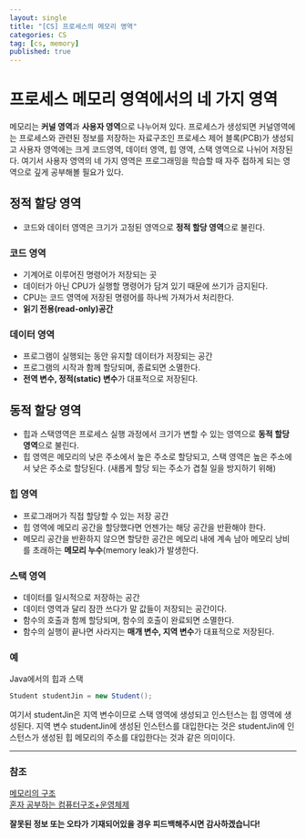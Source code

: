 ```yaml
---
layout: single
title: "[CS] 프로세스의 메모리 영역"
categories: CS
tag: [cs, memory]
published: true
---
```


# 프로세스 메모리 영역에서의 네 가지 영역

메모리는 **커널 영역**과 **사용자 영역**으로 나누어져 있다.
프로세스가 생성되면 커널영역에는 프로세스와 관련된 정보를 저장하는 자료구조인 프로세스 제어 블록(PCB)가 생성되고 사용자 영역에는 크게 코드영역, 데이터 영역, 힙 영역, 스택 영역으로 나뉘어 저장된다. 여기서 사용자 영역의 네 가지 영역은 프로그래밍을 학습할 때 자주 접하게 되는 영역으로 깊게 공부해볼 필요가 있다.

## 정적 할당 영역

- 코드와 데이터 영역은 크기가 고정된 영역으로 **정적 할당 영역**으로 불린다.

### 코드 영역

- 기계어로 이루어진 명령어가 저장되는 곳
- 데이터가 아닌 CPU가 실행할 명령어가 담겨 있기 때문에 쓰기가 금지된다.
- CPU는 코드 영역에 저장된 명령어를 하나씩 가져가서 처리한다.
- **읽기 전용(read-only)공간**

### 데이터 영역

- 프로그램이 실행되는 동안 유지할 데이터가 저장되는 공간
- 프로그램의 시작과 함께 할당되며, 종료되면 소멸한다.
- **전역 변수, 정적(static) 변수**가 대표적으로 저장된다.

## 동적 할당 영역

- 힙과 스택영역은 프로세스 실행 과정에서 크기가 변할 수 있는 영역으로 **동적 할당 영역**으로 불린다.
- 힙 영역은 메모리의 낮은 주소에서 높은 주소로 할당되고, 스택 영역은 높은 주소에서 낮은 주소로 할당된다. (새롭게 할당 되는 주소가 겹칠 일을 방지하기 위해)

### 힙 영역

- 프로그래머가 직접 할당할 수 있는 저장 공간
- 힙 영역에 메모리 공간을 할당했다면 언젠가는 해당 공간을 반환해야 한다.
- 메모리 공간을 반환하지 않으면 할당한 공간은 메모리 내에 계속 남아 메모리 낭비를 초래하는 **메모리 누수**(memory leak)가 발생한다.

### 스택 영역

- 데이터를 일시적으로 저장하는 공간
- 데이터 영역과 달리 잠깐 쓰다가 말 값들이 저장되는 공간이다.
- 함수의 호출과 함께 할당되며, 함수의 호출이 완료되면 소멸한다.
- 함수의 실행이 끝나면 사라지는 **매개 변수, 지역 변수**가 대표적으로 저장된다.

### 예

Java에서의 힙과 스택

```java
Student studentJin = new Student();
```
여기서 studentJin은 지역 변수이므로 스택 영역에 생성되고 인스턴스는 힙 영역에 생성된다. 지역 변수 studentJin에 생성된 인스턴스를 대입한다는 것은 studentJin에 인스턴스가 생성된 힙 메모리의 주소를 대입한다는 것과 같은 의미이다.

---

### 참조

[메모리의 구조](http://www.tcpschool.com/c/c_memory_structure)  
[혼자 공부하는 컴퓨터구조+운영체제](http://www.yes24.com/Product/Goods/111378840)

**잘못된 정보 또는 오타가 기재되어있을 경우 피드백해주시면 감사하겠습니다!**
